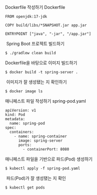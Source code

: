 Dockerfile 작성하기
Dockerfile
```
FROM openjdk:17-jdk

COPY build/libs/*SNAPSHOT.jar app.jar

ENTRYPOINT ["java", "-jar", "/app.jar"]
```
​
Spring Boot 프로젝트 빌드하기
```
$ ./gradlew clean build
```
Dockerfile을 바탕으로 이미지 빌드하기
```
$ docker build -t spring-server .
```
​
이미지가 잘 생성됐는 지 확인하기
```
$ docker image ls
```

매니페스트 파일 작성하기
spring-pod.yaml
```
apiVersion: v1
kind: Pod
metadata:
  name: spring-pod
spec:
  containers:
    - name: spring-container
      image: spring-server
      ports:
        - containerPort: 8080
```
매니페스트 파일을 기반으로 파드(Pod) 생성하기
```
$ kubectl apply -f spring-pod.yaml 
```
​
파드(Pod)가 잘 생성됐는 지 확인
```
$ kubectl get pods
```
